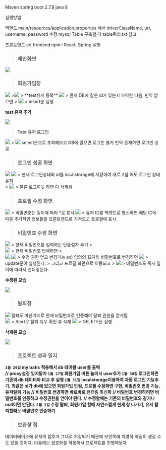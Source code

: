 Maven 
spring boot 2.7.8
java 8

실행방법

백엔드
main/resources/application.properties 에서 driverClassName, url, username, password 수정
mysql Table 구축할 때 table쿼리.txt 참고

프론트엔드
cd frontend
npm i
React, Spring 실행


> ### 메인화면
<img src ="https://velog.velcdn.com/images/opop8834/post/6e85ac50-3939-47ca-b89c-98de2b83936f/image.png">

> ### 회원가입창
<img src ="https://velog.velcdn.com/images/opop8834/post/2bc175ef-94dd-45c7-a168-f38ce1da4baf/image.png">
><img src ="https://velog.velcdn.com/images/opop8834/post/b2b572b0-683f-498a-8b46-85288ecfa83c/image.png">
>
**test유저 등록**
<img src="https://velog.velcdn.com/images/opop8834/post/55b53d8b-a625-4e59-b726-8c165e9af343/image.png">
>
먼저 DB에 같은 id가 있는지 파악한 다음, 만약 없으면 
>
<img src ="https://velog.velcdn.com/images/opop8834/post/fc65b737-972c-4723-a8ab-4997be6e7ddd/image.png">
>
insert문 실행

**test 유저 추가**

<img src ="https://velog.velcdn.com/images/opop8834/post/cb7f5fd8-5e79-4f98-bef9-6044789d52fb/image.png">

> **Test 유저 로그인**
>
<img src ="https://velog.velcdn.com/images/opop8834/post/e83a33e3-a9c1-4f1b-adbd-d38e2584d754/image.png">
>
<img src ="https://velog.velcdn.com/images/opop8834/post/d932af02-5d87-434a-897b-0d65ab9b2dc1/image.png">
select문으로 조회해보고 DB에 없으면 로그인 불가 
만약 존재하면 로그인 성공

> ### 로그인 성공 화면
<img src ="https://velog.velcdn.com/images/opop8834/post/4d11e9a8-25cd-4221-b01b-134c56b4a4c8/image.png">
<img src ="https://velog.velcdn.com/images/opop8834/post/8b302330-9ea3-48f2-830f-123d342bfb31/image.png">
>
현재 로그인상태와 id를 localstorage에 저장하여 새로고침 해도 로그인 상태 유지
<br/>
>
<img src ="https://velog.velcdn.com/images/opop8834/post/288e79c8-6e34-4950-a791-095dcc84afad/image.png">
>
물론 로그아웃 하면 다 삭제됨

> ### 프로필 수정 화면
<img src ="https://velog.velcdn.com/images/opop8834/post/4e3f2e94-ac3f-43be-bfc0-741c2cf9b8a6/image.png">
>
비밀번호는 길이에 따라 *로 표시
<img src ="https://velog.velcdn.com/images/opop8834/post/8f316a59-3285-4784-92a1-0bab9d80b269/image.png">
>
유저 ID를 백엔드로 통신하면 해당 ID에 따른 추가적인 정보들을 프론트엔드로 가져오고 프로필에 표시

> ### 비밀번호 수정 화면
<img src ="https://velog.velcdn.com/images/opop8834/post/91021dd9-2e32-4066-bc31-b6a005623ab0/image.png">
>
현재 비밀번호를 입력하는 인증절차 추가
>
<br/>
<img src ="https://velog.velcdn.com/images/opop8834/post/76b19a1b-5347-4013-a4c0-0f28372be656/image.png">
>
현재 비밀번호 입력하면
>
<br/>
<img src ="https://velog.velcdn.com/images/opop8834/post/e5b6436b-295a-4755-8f3a-2e79d4aa165f/image.png">
<img src ="https://velog.velcdn.com/images/opop8834/post/fd5f8ff3-2963-4c1b-8799-0986c556df4f/image.png">
>
수정 권한 얻고 변경가능
ex) 임의의 12자리 비밀번호로 변경하면
<img src ="https://velog.velcdn.com/images/opop8834/post/f7832577-3ff5-4df9-9899-0b184ab6714d/image.png">
>
update문이 실행된다.
>
그리고 프로필 화면으로 이동되고 
>
<img src ="https://velog.velcdn.com/images/opop8834/post/dbddcac3-fc81-4250-82cc-30623d8f6aa0/image.png">
>
비밀번호도 즉시 길이에 따라서 랜더링된다.

**수정된 모습**

<img src ="https://velog.velcdn.com/images/opop8834/post/22c35240-23da-4fbf-b980-6190a38cdaf7/image.png">

> ### 탈퇴창
<img src ="https://velog.velcdn.com/images/opop8834/post/9fb6fac4-b6e1-4fdc-83d9-c2bf0c8f5343/image.png">
탈퇴도 마찬가지로 현재 비밀번호로 인증해야 탈퇴 권한을 얻게됨
<br/>
<img src ="https://velog.velcdn.com/images/opop8834/post/dd19f7d9-0626-44d5-9ca5-1f0a4bd77f11/image.png">
>
Alert로 탈퇴 유무 확인 후 삭제
<img src ="https://velog.velcdn.com/images/opop8834/post/bbdf3372-26de-4221-b34a-5825f2017fe4/image.png">
>
DELETE문 실행

**삭제된 모습**

<img src="https://velog.velcdn.com/images/opop8834/post/fb5fbb68-fb84-4765-bbf9-be144820b942/image.png">

> ### 프로젝트 성과 일지
**`1월 26일` my batis 적용해서 db 테이블 user들 출력  
    // proxy설정 잊지말자
`1월 27일` 회원가입 버튼 눌러서 user추가
`1월 30일` 로그인하면 기존의 db 데이터와 비교 후 실행
`1월 31일` localstorage이용하여 자동 로그인 기능추가, 똑같은 id가 db에 있으면 회원가입 안됨, 프로필 수정화면 구현, 비밀번호 변경 기능, 유저탈퇴 기능
// 비밀번호 변경하면 바로바로 랜더링 최신화
// 비밀번호 변경하려면 비밀번호를 인증하고 수정권한을 얻어야 된다.
// 수정할때는 기존의 비밀번호와 같거나 null이면 안된다.
`2월 1일` 수정 탈퇴, 회원가입 할때 자연스럽게 현재 창 나가기, 유저 탈퇴할때도 비밀번호 인증하기**

> ### 보완할 점
데이터베이스에 유저의 암호가 그대로 저장되기 때문에 보안쪽에 치명적 약점이 생길 수도 있을 것이다.
다음에는 암호화를 적용해서 프로젝트를 진행해보자
